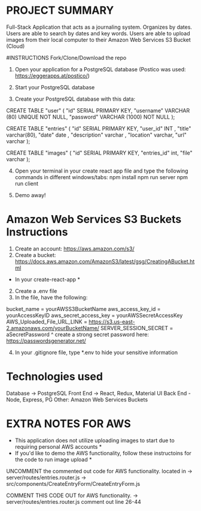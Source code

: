 # PROJECT SUMMARY
Full-Stack Application that acts as a journaling system. 
Organizes by dates. 
Users are able to search by dates and key words. 
Users are able to upload images from their local computer to their Amazon Web Services S3 Bucket (Cloud) 

#INSTRUCTIONS
Fork/Clone/Download the repo 

1. Open your application for a PostgreSQL database (Postico was used: https://eggerapps.at/postico/)

2. Start your PostgreSQL database

3. Create your PostgreSQL database with this data:

CREATE TABLE "user" (
    "id" SERIAL PRIMARY KEY,
    "username" VARCHAR (80) UNIQUE NOT NULL,
    "password" VARCHAR (1000) NOT NULL
);


CREATE TABLE "entries" (
	"id" SERIAL PRIMARY KEY, 
	"user_id" INT ,
	"title" varchar(80), 
	"date" date , 
	"description" varchar ,
	"location" varchar,
	"url" varchar
);

CREATE TABLE "images" (
	"id" SERIAL PRIMARY KEY, 
	"entries_id" int,
	"file" varchar
);

4. Open your terminal in your create react app file and type the following commands in different windows/tabs:
npm install 
npm run server
npm run client

5. Demo away! 

# Amazon Web Services S3 Buckets Instructions
1. Create an account: https://aws.amazon.com/s3/
2. Create a bucket: https://docs.aws.amazon.com/AmazonS3/latest/gsg/CreatingABucket.html
* In your create-react-app *
2. Create a .env file 
3. In the file, have the following: 

bucket_name = yourAWSS3BucketName 
aws_access_key_id = yourAccessKeyID
aws_secret_access_key = yourAWSSecretAccessKey
AWS_Uploaded_File_URL_LINK = https://s3.us-east-2.amazonaws.com/yourBucketName/
SERVER_SESSION_SECRET = aSecretPassword
^ create a strong secret password here: https://passwordsgenerator.net/

4. In your .gitignore file, type *.env to hide your sensitive information


# Technologies used
Database -> PostgreSQL 
Front End -> React, Redux, Material UI 
Back End - Node, Express, PG
Other: Amazon Web Services Buckets 


# EXTRA NOTES FOR AWS
* This application does not utilize uploading images to start due to requiring personal AWS accounts *
* If you'd like to demo the AWS functionality, follow these instructoins for the code to run image upload *

UNCOMMENT the commented out code for AWS functionality.
located in 
-> server/routes/entries.router.js
-> src/components/CreateEntryForm/CreateEntryForm.js

COMMENT THIS CODE OUT for AWS functionality. 
-> server/routes/entries.router.js
comment out line 26-44



